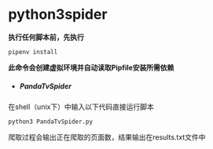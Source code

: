 # python3spider

**执行任何脚本前，先执行**

```
pipenv install
```

**此命令会创建虚拟环境并自动读取Pipfile安装所需依赖**



- ##### PandaTvSpider

在shell（unix下）中输入以下代码直接运行脚本

`python3 PandaTvSpider.py`

爬取过程会输出正在爬取的页面数，结果输出在results.txt文件中